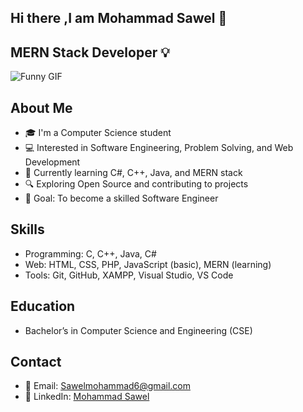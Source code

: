 ## Hi there ,I am Mohammad Sawel 🤵
## MERN Stack Developer 💡

![Funny GIF](https://www.reddit.com/r/Cyberpunk/comments/17orhba/coding_by_pixel_jeff/)
<!--
**sawelmohammad6/sawelmohammad6** is a ✨ _special_ ✨ repository because its `README.md` (this file) appears on your GitHub profile.

Here are some ideas to get you started:

- 🔭 I’m currently working on ...
- 🌱 I’m currently learning ...
- 👯 I’m looking to collaborate on ...
- 🤔 I’m looking for help with ...
- 💬 Ask me about ...
- 📫 How to reach me: ...
- 😄 Pronouns: ...
- ⚡ Fun fact: ...
-->

## About Me
- 🎓 I'm a Computer Science student  
- 💻 Interested in Software Engineering, Problem Solving, and Web Development  
- 🌱 Currently learning C#, C++, Java, and MERN stack  
- 🔍 Exploring Open Source and contributing to projects  
- 🎯 Goal: To become a skilled Software Engineer  

## Skills
- Programming: C, C++, Java, C#  
- Web: HTML, CSS, PHP, JavaScript (basic), MERN (learning)  
- Tools: Git, GitHub, XAMPP, Visual Studio, VS Code  

## Education
- Bachelor’s in Computer Science and Engineering (CSE)  

## Contact
- 📧 Email: Sawelmohammad6@gmail.com  
- 🔗 LinkedIn: [Mohammad Sawel](https://www.linkedin.com/in/mohammad-sawel-2876a62ab/)


